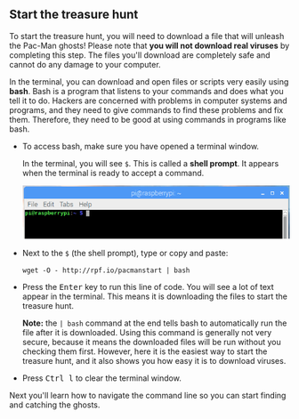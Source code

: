 ## Start the treasure hunt

To start the treasure hunt, you will need to download a file that will unleash the Pac-Man ghosts! Please note that **you will not download real viruses** by completing this step. The files you'll download are completely safe and cannot do any damage to your computer.

In the terminal, you can download and open files or scripts very easily using **bash**. Bash is a program that listens to your commands and does what you tell it to do. Hackers are concerned with problems in computer systems and programs, and they need to give commands to find these problems and fix them. Therefore, they need to be good at using commands in programs like bash.

+ To access bash, make sure you have opened a terminal window.

  In the terminal, you will see `$`. This is called a **shell prompt**. It appears when the terminal is ready to accept a command.

  ![Shell Prompt](images/shellprompt.png)

+ Next to the `$` (the shell prompt), type or copy and paste:
  ```
  wget -O - http://rpf.io/pacmanstart | bash
  ```
+ Press the <kbd>Enter</kbd> key to run this line of code. You will see a lot of text appear in the terminal. This means it is downloading the files to start the treasure hunt.

  **Note:** the `| bash` command at the end tells bash to automatically run the file after it is downloaded. Using this command is generally not very secure, because it means the downloaded files will be run without you checking them first. However, here it is the easiest way to start the treasure hunt, and it also shows you how easy it is to download viruses.

+ Press <kbd>Ctrl l</kbd> to clear the terminal window.

Next you'll learn how to navigate the command line so you can start finding and catching the ghosts.
